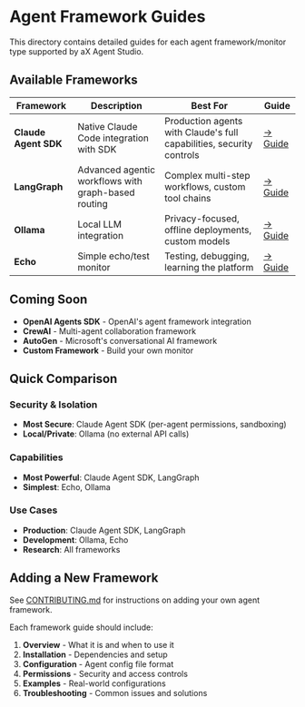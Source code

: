 # Agent Framework Guides

This directory contains detailed guides for each agent framework/monitor type supported by aX Agent Studio.

## Available Frameworks

| Framework | Description | Best For | Guide |
|-----------|-------------|----------|-------|
| **Claude Agent SDK** | Native Claude Code integration with SDK | Production agents with Claude's full capabilities, security controls | [→ Guide](./claude-agent-sdk.md) |
| **LangGraph** | Advanced agentic workflows with graph-based routing | Complex multi-step workflows, custom tool chains | [→ Guide](./langgraph.md) |
| **Ollama** | Local LLM integration | Privacy-focused, offline deployments, custom models | [→ Guide](./ollama.md) |
| **Echo** | Simple echo/test monitor | Testing, debugging, learning the platform | [→ Guide](./echo.md) |

## Coming Soon

- **OpenAI Agents SDK** - OpenAI's agent framework integration
- **CrewAI** - Multi-agent collaboration framework
- **AutoGen** - Microsoft's conversational AI framework
- **Custom Framework** - Build your own monitor

## Quick Comparison

### Security & Isolation
- **Most Secure**: Claude Agent SDK (per-agent permissions, sandboxing)
- **Local/Private**: Ollama (no external API calls)

### Capabilities
- **Most Powerful**: Claude Agent SDK, LangGraph
- **Simplest**: Echo, Ollama

### Use Cases
- **Production**: Claude Agent SDK, LangGraph
- **Development**: Ollama, Echo
- **Research**: All frameworks

## Adding a New Framework

See [CONTRIBUTING.md](../CONTRIBUTING.md) for instructions on adding your own agent framework.

Each framework guide should include:
1. **Overview** - What it is and when to use it
2. **Installation** - Dependencies and setup
3. **Configuration** - Agent config file format
4. **Permissions** - Security and access controls
5. **Examples** - Real-world configurations
6. **Troubleshooting** - Common issues and solutions
